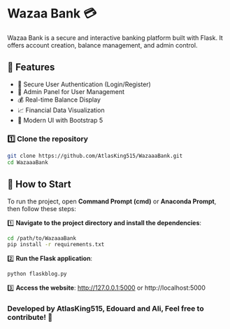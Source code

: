 # Wazaa Bank 💳
Wazaa Bank is a secure and interactive banking platform built with Flask. It offers account creation, balance management, and admin control.

## 🚀 Features
- 🔐 Secure User Authentication (Login/Register)
- 👤 Admin Panel for User Management
- 💰 Real-time Balance Display
- 📈 Financial Data Visualization
- 🎨 Modern UI with Bootstrap 5

### 1️⃣ Clone the repository
```bash
git clone https://github.com/AtlasKing515/WazaaaBank.git
cd WazaaaBank
```

## 🚀 How to Start
To run the project, open **Command Prompt (cmd)** or **Anaconda Prompt**, then follow these steps:

1️⃣ **Navigate to the project directory and install the dependencies**:
```bash
cd /path/to/WazaaaBank
pip install -r requirements.txt
```
2️⃣ **Run the Flask application**:
```bash
python flaskblog.py
```
3️⃣ **Access the website**:
http://127.0.0.1:5000 or http://localhost:5000

### Developed by AtlasKing515, Edouard and Ali, Feel free to contribute! 🎉